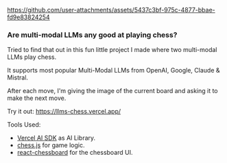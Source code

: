 https://github.com/user-attachments/assets/5437c3bf-975c-4877-bbae-fd9e83824254

### Are multi-modal LLMs any good at playing chess?

Tried to find that out in this fun little project I made where two multi-modal LLMs play chess.

It supports most popular Multi-Modal LLMs from OpenAI, Google, Claude & Mistral.

After each move, I'm giving the image of the current board and asking it to make the next move.

Try it out: https://llms-chess.vercel.app/

Tools Used:

- [Vercel AI SDK](https://sdk.vercel.ai/) as AI Library.
- [chess.js](https://github.com/jhlywa/chess.js) for game logic.
- [react-chessboard](https://github.com/Clariity/react-chessboard) for the chessboard UI.
